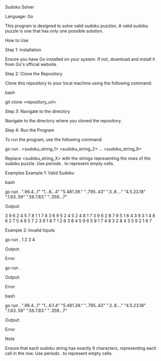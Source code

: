 Sudoku Solver

Language: Go

This program is designed to solve valid sudoku puzzles. A valid sudoku puzzle is one that has only one possible solution.

How to Use

Step 1: Installation

Ensure you have Go installed on your system. If not, download and install it from Go's official website.

Step 2: Clone the Repository

Clone this repository to your local machine using the following command:

bash

git clone <repository_url>

Step 3: Navigate to the directory

Navigate to the directory where you cloned the repository. 

Step 4: Run the Program

To run the program, use the following command:

go run . <sudoku_string_1> <sudoku_string_2> ... <sudoku_string_9>

Replace <sudoku_string_X> with the strings representing the rows of the sudoku puzzle. Use periods . to represent empty cells.

Examples
Example 1: Valid Sudoku

bash

go run . ".96.4...1" "1...6...4" "5.481.39." "..795..43" ".3..8...." "4.5.23.18" ".1.63..59" ".59.7.83." "..359...7"

Output:

3 9 6 2 4 5 7 8 1
1 7 8 3 6 9 5 2 4
5 2 4 8 1 7 3 9 6
2 8 7 9 5 1 6 4 3
9 3 1 4 8 6 2 7 5
4 6 5 7 2 3 9 1 8
7 1 2 6 3 8 4 5 9
6 5 9 1 7 4 8 3 2
8 4 3 5 9 2 1 6 7

Example 2: Invalid Inputs

go run . 1 2 3 4

Output:

Error

go run .

Output:

Error

bash

go run . ".96.4...1" "1...6.1.4" "5.481.39." "..795..43" ".3..8...." "4.5.23.18" ".1.63..59" ".59.7.83." "..359...7"

Output:

Error

Note

Ensure that each sudoku string has exactly 9 characters, representing each cell in the row. Use periods . to represent empty cells.